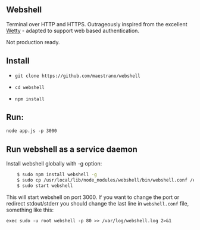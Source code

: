 Webshell
-----------------

Terminal over HTTP and HTTPS. Outrageously inspired from the excellent [Wetty](https://github.com/krishnasrinivas/wetty) - adapted to support web based authentication.

Not production ready.

Install
-------

*  `git clone https://github.com/maestrano/webshell`

*  `cd webshell`

*  `npm install`

Run:
-----------

    node app.js -p 3000

Run webshell as a service daemon
-----------------------------

Install webshell globally with -g option:

```bash
    $ sudo npm install webshell -g
    $ sudo cp /usr/local/lib/node_modules/webshell/bin/webshell.conf /etc/init
    $ sudo start webshell
```

This will start webshell on port 3000. If you want to change the port or redirect stdout/stderr you should change the last line in `webshell.conf` file, something like this:

    exec sudo -u root webshell -p 80 >> /var/log/webshell.log 2>&1
